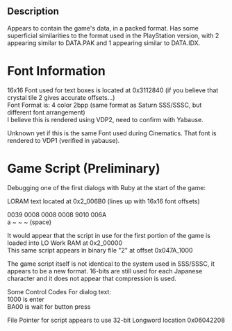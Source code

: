 ## Description

Appears to contain the game's data, in a packed format. Has some superficial similarities to the format used in the PlayStation version, with 2 appearing similar to DATA.PAK and 1 appearing similar to DATA.IDX.

Font Information  
====================  
16x16 Font used for text boxes is located at 0x3112840 (if you believe that crystal tile 2 gives accurate offsets...)  
Font Format is: 4 color 2bpp  (same format as Saturn SSS/SSSC, but different font arrangement)  
I believe this is rendered using VDP2, need to confirm with Yabause.  

Unknown yet if this is the same Font used during Cinematics.  That font is rendered to VDP1 (verified in yabause).  


Game Script (Preliminary)  
============================  
Debugging one of the first dialogs with Ruby at the start of the game:  

LORAM text located at 0x2_006B0 (lines up with 16x16 font offsets)  

0039 0008 0008 0008 9010     006A  
 a   ~     ~    ~  (space)    

It would appear that the script in use for the first portion of the game is loaded into LO Work RAM at 0x2_00000  
This same script appears in binary file "2" at offset 0x047A_1000  

The game script itself is not identical to the system used in SSS/SSSC, it appears to be a new format.  16-bits are still used for each Japanese character and it does not appear that compression is used.  

Some Control Codes For dialog text:  
1000 is enter  
BA00 is wait for button press  

File Pointer for script appears to use 32-bit Longword location 0x06042208  


